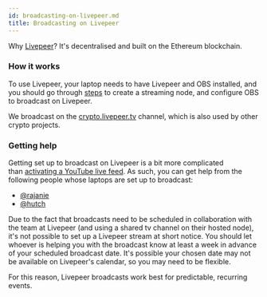 ```yaml
---
id: broadcasting-on-livepeer.md
title: Broadcasting on Livepeer
---
```


Why [Livepeer](https://livepeer.org/)? It's decentralised and built on the Ethereum blockchain.

### How it works

To use Livepeer, your laptop needs to have Livepeer and OBS installed, and you should go through [steps](https://github.com/livepeer/wiki/wiki/Blueprint:-set-up-a-broadcasting-node-using-Livepeer-and-OBS) to create a streaming node, and configure OBS to broadcast on Livepeer.

We broadcast on the [crypto.livepeer.tv](https://media.livepeer.org/channels/0xcAFA695C965e5B143341376185e13e03F17788A3) channel, which is also used by other crypto projects.

### Getting help

Getting set up to broadcast on Livepeer is a bit more complicated than [activating a YouTube live feed](https://people-ops.status.im/broadcasting-live-on-youtube/). As such, you can get help from the following people whose laptops are set up to broadcast:

-   [@rajanie](status-im://user/0x04aca623746382b59a7bdce5e7ef93b3fe7eb30af7a0f246cafc22bd59b9d1de540d01d512cd1636a7f1e8250a8fbc85880a158afbf96f65d089610c8ec0074f83)
-   [@hutch](status-im://user/0x0464897bbb9a6f2b7f5ce0c1fa7e263e7d525deda8eb9127312eabd3fb3b1c9bf13753bea444e1475fc986cf887b350da769fd9e7f66a2e222f33d481c5eee1142)

Due to the fact that broadcasts need to be scheduled in collaboration with the team at Livepeer (and using a shared tv channel on their hosted node), it's not possible to set up a Livepeer stream at short notice. You should let whoever is helping you with the broadcast know at least a week in advance of your scheduled broadcast date. It's possible your chosen date may not be available on Livepeer's calendar, so you may need to be flexible.

For this reason, Livepeer broadcasts work best for predictable, recurring events.
